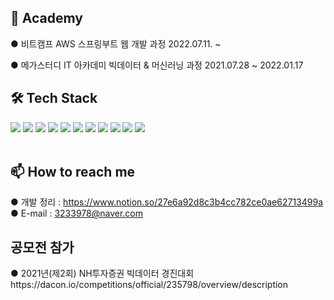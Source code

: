 

<h2>🌱 Academy</h2>
● 비트캠프 AWS 스프링부트 웹 개발 과정 2022.07.11. ~ 

● 메가스터디 IT 아카데미 빅데이터 & 머신러닝 과정 2021.07.28 ~ 2022.01.17
<br>
<h2>🛠 Tech Stack</h2>
<div>
<img src="https://img.shields.io/badge/java-007396?style=for-the-badge&logo=java&logoColor=white">
<img src="https://img.shields.io/badge/python-3776AB?style=for-the-badge&logo=python&logoColor=white">
<img src="https://img.shields.io/badge/html5-E34F26?style=for-the-badge&logo=html5&logoColor=white">
<img src="https://img.shields.io/badge/css-1572B6?style=for-the-badge&logo=css3&logoColor=white">
<img src="https://img.shields.io/badge/javascript-F7DF1E?style=for-the-badge&logo=javascript&logoColor=black">
<img src="https://img.shields.io/badge/mysql-4479A1?style=for-the-badge&logo=mysql&logoColor=white">
<img src="https://img.shields.io/badge/django-092E20?style=for-the-badge&logo=django&logoColor=white">
<img src="https://img.shields.io/badge/jupyter-E34F26?style=for-the-badge&logo=jupyter&logoColor=white">
<img src="https://img.shields.io/badge/scikitlearn-E34F26?style=for-the-badge&logo=scikitlearn&logoColor=white">
<img src="https://img.shields.io/badge/Apache Hadoop-E34F26?style=for-the-badge&logo=ApacheHadoop&logoColor=#66CCFF">
<img src="https://img.shields.io/badge/PyTorch-E34F26?style=for-the-badge&logo=PyTorch&logoColor=white">
</div>
<br>
<h2>📫 How to reach me</h2>

● 개발 정리 : https://www.notion.so/27e6a92d8c3b4cc782ce0ae62713499a <br>
● E-mail : 3233978@naver.com

<h2>공모전 참가</h2>
● 2021년(제2회) NH투자증권 빅데이터 경진대회 
https://dacon.io/competitions/official/235798/overview/description


<!--
**Chan0226/Chan0226** is a ✨ _special_ ✨ repository because its `README.md` (this file) appears on your GitHub profile.

Here are some ideas to get you started:


- 🔭 I’m currently working on ...
- 🌱 I’m currently learning ...
- 👯 I’m looking to collaborate on ...
- 🤔 I’m looking for help with ...
- 💬 Ask me about ...
- 📫 How to reach me: ...
- 😄 Pronouns: ...
- ⚡ Fun fact: ...
-->
